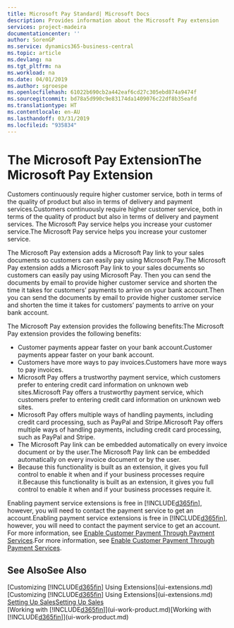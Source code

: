 ```yaml
---
title: Microsoft Pay Standard| Microsoft Docs
description: Provides information about the Microsoft Pay extension
services: project-madeira
documentationcenter: ''
author: SorenGP
ms.service: dynamics365-business-central
ms.topic: article
ms.devlang: na
ms.tgt_pltfrm: na
ms.workload: na
ms.date: 04/01/2019
ms.author: sgroespe
ms.openlocfilehash: 61022b690cb2a442eaf6cd27c305ebd874a9474f
ms.sourcegitcommit: bd78a5d990c9e83174da1409076c22df8b35eafd
ms.translationtype: HT
ms.contentlocale: en-AU
ms.lasthandoff: 03/31/2019
ms.locfileid: "935834"
---
```

# <a name="the-microsoft-pay-extension"></a><span data-ttu-id="c78fa-103">The Microsoft Pay Extension</span><span class="sxs-lookup"><span data-stu-id="c78fa-103">The Microsoft Pay Extension</span></span>
<span data-ttu-id="c78fa-104">Customers continuously require higher customer service, both in terms of the quality of product but also in terms of delivery and payment services.</span><span class="sxs-lookup"><span data-stu-id="c78fa-104">Customers continuously require higher customer service, both in terms of the quality of product but also in terms of delivery and payment services.</span></span> <span data-ttu-id="c78fa-105">The Microsoft Pay service helps you increase your customer service.</span><span class="sxs-lookup"><span data-stu-id="c78fa-105">The Microsoft Pay service helps you increase your customer service.</span></span>

<span data-ttu-id="c78fa-106">The Microsoft Pay extension adds a Microsoft Pay link to your sales documents so customers can easily pay using Microsoft Pay.</span><span class="sxs-lookup"><span data-stu-id="c78fa-106">The Microsoft Pay extension adds a Microsoft Pay link to your sales documents so customers can easily pay using Microsoft Pay.</span></span> <span data-ttu-id="c78fa-107">Then you can send the documents by email to provide higher customer service and shorten the time it takes for customers’ payments to arrive on your bank account.</span><span class="sxs-lookup"><span data-stu-id="c78fa-107">Then you can send the documents by email to provide higher customer service and shorten the time it takes for customers’ payments to arrive on your bank account.</span></span>

<span data-ttu-id="c78fa-108">The Microsoft Pay extension provides the following benefits:</span><span class="sxs-lookup"><span data-stu-id="c78fa-108">The Microsoft Pay extension provides the following benefits:</span></span>
- <span data-ttu-id="c78fa-109">Customer payments appear faster on your bank account.</span><span class="sxs-lookup"><span data-stu-id="c78fa-109">Customer payments appear faster on your bank account.</span></span>
- <span data-ttu-id="c78fa-110">Customers have more ways to pay invoices.</span><span class="sxs-lookup"><span data-stu-id="c78fa-110">Customers have more ways to pay invoices.</span></span>
- <span data-ttu-id="c78fa-111">Microsoft Pay offers a trustworthy payment service, which customers prefer to entering credit card information on unknown web sites.</span><span class="sxs-lookup"><span data-stu-id="c78fa-111">Microsoft Pay offers a trustworthy payment service, which customers prefer to entering credit card information on unknown web sites.</span></span>
- <span data-ttu-id="c78fa-112">Microsoft Pay offers multiple ways of handling payments, including credit card processing, such as PayPal and Stripe.</span><span class="sxs-lookup"><span data-stu-id="c78fa-112">Microsoft Pay offers multiple ways of handling payments, including credit card processing, such as PayPal and Stripe.</span></span>
- <span data-ttu-id="c78fa-113">The Microsoft Pay link can be embedded automatically on every invoice document or by the user.</span><span class="sxs-lookup"><span data-stu-id="c78fa-113">The Microsoft Pay link can be embedded automatically on every invoice document or by the user.</span></span>
- <span data-ttu-id="c78fa-114">Because this functionality is built as an extension, it gives you full control to enable it when and if your business processes require it.</span><span class="sxs-lookup"><span data-stu-id="c78fa-114">Because this functionality is built as an extension, it gives you full control to enable it when and if your business processes require it.</span></span>

<span data-ttu-id="c78fa-115">Enabling payment service extensions is free in [!INCLUDE[d365fin](includes/d365fin_md.md)], however, you will need to contact the payment service to get an account.</span><span class="sxs-lookup"><span data-stu-id="c78fa-115">Enabling payment service extensions is free in [!INCLUDE[d365fin](includes/d365fin_md.md)], however, you will need to contact the payment service to get an account.</span></span> <span data-ttu-id="c78fa-116">For more information, see [Enable Customer Payment Through Payment Services](sales-how-enable-payment-service-extensions.md).</span><span class="sxs-lookup"><span data-stu-id="c78fa-116">For more information, see [Enable Customer Payment Through Payment Services](sales-how-enable-payment-service-extensions.md).</span></span>

## <a name="see-also"></a><span data-ttu-id="c78fa-117">See Also</span><span class="sxs-lookup"><span data-stu-id="c78fa-117">See Also</span></span>
<span data-ttu-id="c78fa-118">[Customizing [!INCLUDE[d365fin](includes/d365fin_md.md)] Using Extensions](ui-extensions.md)</span><span class="sxs-lookup"><span data-stu-id="c78fa-118">[Customizing [!INCLUDE[d365fin](includes/d365fin_md.md)] Using Extensions](ui-extensions.md)</span></span>  
[<span data-ttu-id="c78fa-119">Setting Up Sales</span><span class="sxs-lookup"><span data-stu-id="c78fa-119">Setting Up Sales</span></span>](sales-setup-sales.md)  
<span data-ttu-id="c78fa-120">[Working with [!INCLUDE[d365fin](includes/d365fin_md.md)]](ui-work-product.md)</span><span class="sxs-lookup"><span data-stu-id="c78fa-120">[Working with [!INCLUDE[d365fin](includes/d365fin_md.md)]](ui-work-product.md)</span></span>
